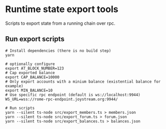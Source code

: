 # Runtime state export tools

Scripts to export state from a running chain over rpc.

## Run export scripts

```
# Install dependencies (there is no build step)
yarn

# optionally configure
export AT_BLOCK_NUMBER=123
# Cap exported balance
export CAP_BALANCE=10000
# Only export accounts with a minium balance (existential balance for example)
export MIN_BALANCE=10
# Use specific rpc endpoint (default is ws://localhost:9944)
WS_URL=wss://rome-rpc-endpoint.joystream.org:9944/

# Run scripts 
yarn --silent ts-node src/export_members.ts > members.json
yarn --silent ts-node src/export_forum.ts > forum.json
yarn --silent ts-node src/export_balances.ts > balances.json
```
